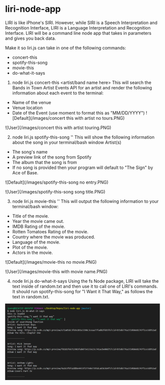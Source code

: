 # liri-node-app
 LIRI is like iPhone's SIRI. However, while SIRI is a Speech Interpretation and Recognition Interface, LIRI is a Language Interpretation and Recognition Interface. LIRI will be a command line node app that takes in parameters and gives you back data.

 Make it so liri.js can take in one of the following commands:
* concert-this
* spotify-this-song
* movie-this
* do-what-it-says

1.  node liri.js concert-this <artist/band name here>
This will search the Bands in Town Artist Events API for an artist and render the following information about each event to the terminal:
* Name of the venue
* Venue location
* Date of the Event (use moment to format this as "MM/DD/YYYY")
![Default](/images/concert this with artist no tours.PNG)

![User](/images/concert this with artist touring.PNG)


2.  node liri.js spotify-this-song '<song name here>'
This will show the following information about the song in your terminal/bash window
Artist(s)
* The song's name
* A preview link of the song from Spotify
* The album that the song is from
* If no song is provided then your program will default to "The Sign" by Ace of Base.

![Default](/images/spotify-this-song no entry.PNG)

![User](/images/spotify-this-song song title.PNG)


3.  node liri.js movie-this '<movie name here>'
This will output the following information to your terminal/bash window:
  * Title of the movie.
  * Year the movie came out.
  * IMDB Rating of the movie.
  * Rotten Tomatoes Rating of the movie.
  * Country where the movie was produced.
  * Language of the movie.
  * Plot of the movie.
  * Actors in the movie.

![Default](/images/movie-this no movie.PNG)

![User](/images/movie-this with movie name.PNG) 

  4.  node liri.js do-what-it-says
Using the fs Node package, LIRI will take the text inside of random.txt and then use it to call one of LIRI's commands.
It should run spotify-this-song for "I Want it That Way," as follows the text in random.txt.

![Default](/images/do-what-it-says.PNG)

